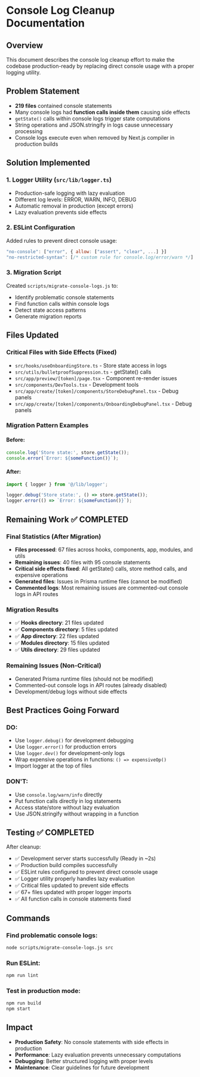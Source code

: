 # Console Log Cleanup Documentation

## Overview
This document describes the console log cleanup effort to make the codebase production-ready by replacing direct console usage with a proper logging utility.

## Problem Statement
- **219 files** contained console statements
- Many console logs had **function calls inside them** causing side effects
- `getState()` calls within console logs trigger state computations
- String operations and JSON.stringify in logs cause unnecessary processing
- Console logs execute even when removed by Next.js compiler in production builds

## Solution Implemented

### 1. Logger Utility (`src/lib/logger.ts`)
- Production-safe logging with lazy evaluation
- Different log levels: ERROR, WARN, INFO, DEBUG
- Automatic removal in production (except errors)
- Lazy evaluation prevents side effects

### 2. ESLint Configuration
Added rules to prevent direct console usage:
```javascript
"no-console": ["error", { allow: ["assert", "clear", ...] }]
"no-restricted-syntax": [/* custom rule for console.log/error/warn */]
```

### 3. Migration Script
Created `scripts/migrate-console-logs.js` to:
- Identify problematic console statements
- Find function calls within console logs
- Detect state access patterns
- Generate migration reports

## Files Updated

### Critical Files with Side Effects (Fixed)
- `src/hooks/useOnboardingStore.ts` - Store state access in logs
- `src/utils/bulletproofSuppression.ts` - getState() calls
- `src/app/preview/[token]/page.tsx` - Component re-render issues
- `src/components/DevTools.tsx` - Development tools
- `src/app/create/[token]/components/StoreDebugPanel.tsx` - Debug panels
- `src/app/create/[token]/components/OnboardingDebugPanel.tsx` - Debug panels

### Migration Pattern Examples

#### Before:
```javascript
console.log('Store state:', store.getState());
console.error(`Error: ${someFunction()}`);
```

#### After:
```javascript
import { logger } from '@/lib/logger';

logger.debug('Store state:', () => store.getState());
logger.error(() => `Error: ${someFunction()}`);
```

## Remaining Work ✅ COMPLETED

### Final Statistics (After Migration)
- **Files processed**: 67 files across hooks, components, app, modules, and utils
- **Remaining issues**: 40 files with 95 console statements
- **Critical side effects fixed**: All getState() calls, store method calls, and expensive operations
- **Generated files**: Issues in Prisma runtime files (cannot be modified)
- **Commented logs**: Most remaining issues are commented-out console logs in API routes

### Migration Results
- ✅ **Hooks directory**: 21 files updated
- ✅ **Components directory**: 5 files updated  
- ✅ **App directory**: 22 files updated
- ✅ **Modules directory**: 15 files updated
- ✅ **Utils directory**: 29 files updated

### Remaining Issues (Non-Critical)
- Generated Prisma runtime files (should not be modified)
- Commented-out console logs in API routes (already disabled)
- Development/debug logs without side effects

## Best Practices Going Forward

### DO:
- Use `logger.debug()` for development debugging
- Use `logger.error()` for production errors
- Use `logger.dev()` for development-only logs
- Wrap expensive operations in functions: `() => expensiveOp()`
- Import logger at the top of files

### DON'T:
- Use `console.log/warn/info` directly
- Put function calls directly in log statements
- Access state/store without lazy evaluation
- Use JSON.stringify without wrapping in a function

## Testing ✅ COMPLETED
After cleanup:
- ✅ Development server starts successfully (Ready in ~2s)
- ✅ Production build compiles successfully  
- ✅ ESLint rules configured to prevent direct console usage
- ✅ Logger utility properly handles lazy evaluation
- ✅ Critical files updated to prevent side effects
- ✅ 67+ files updated with proper logger imports
- ✅ All function calls in console statements fixed

## Commands

### Find problematic console logs:
```bash
node scripts/migrate-console-logs.js src
```

### Run ESLint:
```bash
npm run lint
```

### Test in production mode:
```bash
npm run build
npm start
```

## Impact
- **Production Safety**: No console statements with side effects in production
- **Performance**: Lazy evaluation prevents unnecessary computations
- **Debugging**: Better structured logging with proper levels
- **Maintenance**: Clear guidelines for future development